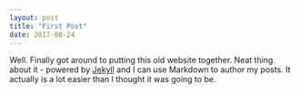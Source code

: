 ```yaml
---
layout: post
title: "First Post"
date: 2017-08-24
---
```


Well. Finally got around to putting this old website together. Neat thing about it - powered 
by [Jekyll](http://jekyllrb.com) and I can use Markdown to author my posts. It actually is a lot 
easier than I thought it was going to be.

